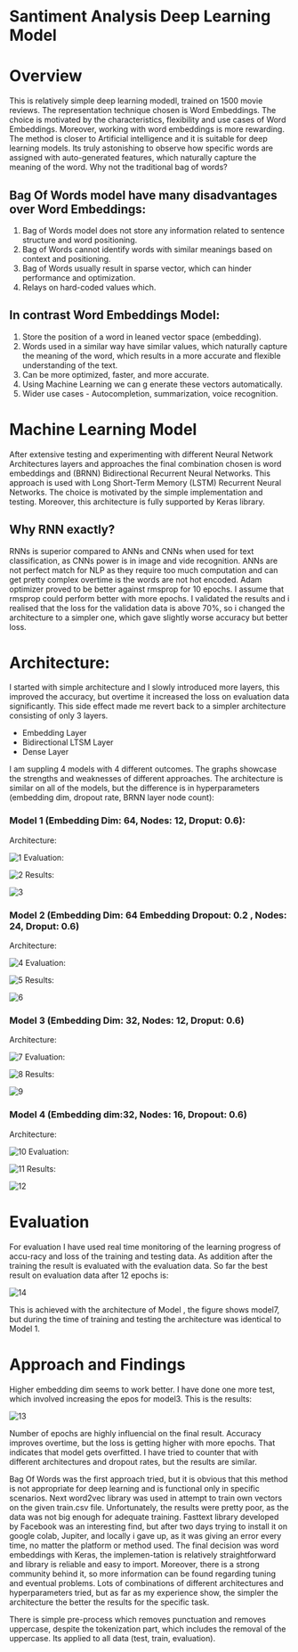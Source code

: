 # Santiment Analysis Deep Learning Model 

# Overview
This is relatively simple deep learning modedl, trained on 1500 movie reviews.  The representation technique chosen is Word Embeddings. The choice is motivated by the characteristics, flexibility and use cases of Word Embeddings. Moreover, working with word embeddings is more rewarding. The method is closer to Artificial intelligence and it is suitable for deep learning models. Its truly astonishing to observe how specific words are assigned with auto-generated features, which naturally capture the meaning of the word. Why not the traditional bag of words? 
## Bag Of Words model have many disadvantages over Word Embeddings:
1. Bag of Words model does not store any information related to sentence structure and word positioning.
2. Bag of Words cannot identify words with similar meanings based on context and positioning.
3. Bag of Words usually result in sparse vector, which can hinder performance and optimization.
4. Relays on hard-coded values which. 

## In contrast Word Embeddings Model:
1. Store the position of a word in leaned vector space (embedding).
2. Words used in a similar way have similar values, which naturally capture the meaning of the word, which results in a more accurate and flexible understanding of the text.
3. Can be more optimized, faster, and more accurate.
4. Using Machine Learning we can g enerate these vectors automatically.
5. Wider use cases - Autocompletion, summarization, voice recognition.


# Machine Learning Model
After extensive testing and experimenting with different Neural Network Architectures layers and approaches the final combination chosen is word embeddings and (BRNN) Bidirectional Recurrent Neural Networks. This approach is used with Long Short-Term Memory (LSTM) Recurrent Neural Networks. The choice is motivated by the simple implementation and testing. Moreover, this architecture is fully supported by Keras library. 

## Why RNN exactly? 
RNNs is superior compared to ANNs and CNNs when used for text classification, as CNNs power is in image and vide recognition. ANNs are not perfect match for NLP as they require too much computation and can get pretty complex overtime is the words are not hot encoded.
Adam optimizer proved to be better against rmsprop for 10 epochs. I assume that rmsprop could perform better with more epochs. I validated the results and i realised that the loss for the validation data is above 70%, so i changed the architecture to a simpler one, which gave slightly worse accuracy but better loss.

# Architecture:

I started with simple architecture and I slowly introduced more layers, this improved the accuracy, but overtime it increased the loss on evaluation data significantly. This side effect made me revert back to a simpler architecture consisting of only 3 layers.

-	Embedding Layer
-	Bidirectional LTSM Layer
-	Dense Layer

I am suppling 4 models with 4 different outcomes. The graphs showcase the strengths and weaknesses of different approaches. The architecture is similar on all of the models, but the difference is in hyperparameters (embedding dim, dropout rate, BRNN layer node count):


### Model 1 (Embedding Dim: 64, Nodes: 12, Droput: 0.6):
Architecture:

![1](/img/1.png)
Evaluation:

![2](/img/2.png)
Results:

![3](/img/3.png)

### Model 2 (Embedding Dim: 64 Embedding Dropout: 0.2 , Nodes: 24, Droput: 0.6)
Architecture:

![4](/img/4.png)
Evaluation:

![5](/img/5.png)
Results:

![6](/img/6.png)

### Model 3 (Embedding Dim: 32, Nodes: 12, Droput: 0.6)
Architecture:

![7](/img/7.png)
Evaluation:

![8](/img/8.png)
Results:

![9](/img/9.png)

### Model 4 (Embedding dim:32, Nodes: 16, Dropout: 0.6)
Architecture:

![10](/img/10.png)
Evaluation:

![11](/img/11.png)
Results:

![12](/img/12.png)


# Evaluation
For evaluation I have used real time monitoring of the learning progress of accu-racy and loss of the training and testing data. As addition after the training the result is evaluated with the evaluation data. So far the best result on evaluation data after 12 epochs is:

![14](/img/14.png)

This is achieved with the architecture of Model , the figure shows model7, but during the time of training and testing the architecture was identical to Model 1.

# Approach and Findings

Higher embedding dim seems to work better. I have done one more test, which involved increasing the epos for model3. This is the results:

![13](/img/13.png)

Number of epochs are highly influencial on the final result. Accuracy improves overtime, but the loss is getting higher with more epochs. That indicates that model gets overfitted. I have tried to counter that with different architectures and dropout rates, but the results are similar. 

Bag Of Words was the first approach tried, but it is obvious that this method is not appropriate for deep learning and is functional only in specific scenarios. Next word2vec library was used in attempt to train own vectors on the given train.csv file. Unfortunately, the results were pretty poor, as the data was not big enough for adequate training. Fasttext library developed by Facebook was an interesting find, but after two days trying to install it on google colab, Jupiter, and locally i gave up, as it was giving an error every time, no matter the platform or method used. The final decision was word embeddings with Keras, the implemen-tation is relatively straightforward and library is reliable and easy to import. Moreover, there is a strong community behind it, so more information can be found regarding tuning and eventual problems. Lots of combinations of different architectures and hyperparameters tried, but as far as my experience show, the simpler the architecture the better the results for the specific task.

There is simple pre-process which removes punctuation and removes uppercase, despite the tokenization part, which includes the removal of the uppercase. Its applied to all data (test, train, evaluation).


